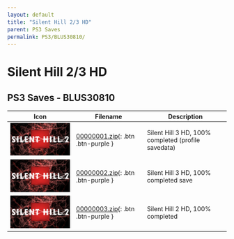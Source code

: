 ```yaml
---
layout: default
title: "Silent Hill 2/3 HD"
parent: PS3 Saves
permalink: PS3/BLUS30810/
---
```

# Silent Hill 2/3 HD

## PS3 Saves - BLUS30810

| Icon | Filename | Description |
|------|----------|-------------|
| ![Silent Hill 2/3 HD](ICON0.PNG) | [00000001.zip](00000001.zip){: .btn .btn-purple } | Silent Hill 3 HD, 100% completed (profile savedata) |
| ![Silent Hill 2/3 HD](ICON0.PNG) | [00000002.zip](00000002.zip){: .btn .btn-purple } | Silent Hill 3 HD, 100% completed save |
| ![Silent Hill 2/3 HD](ICON0.PNG) | [00000003.zip](00000003.zip){: .btn .btn-purple } | Silent Hill 2 HD, 100% completed |
